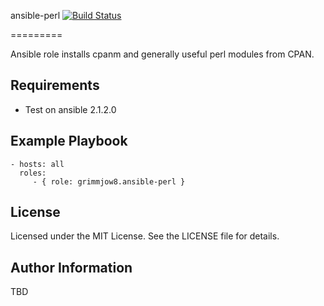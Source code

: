 ansible-perl [![Build Status](https://travis-ci.org/grimmjow8/ansible-perl.png)](https://travis-ci.org/grimmjow8/ansible-perl)

=========

Ansible role installs cpanm and generally useful perl modules from CPAN.

Requirements
------------

- Test on ansible 2.1.2.0

Example Playbook
----------------

    - hosts: all
      roles:
         - { role: grimmjow8.ansible-perl }

License
-------

Licensed under the MIT License. See the LICENSE file for details.

Author Information
------------------

TBD

